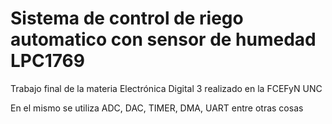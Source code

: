 # Sistema de control de riego automatico con sensor de humedad LPC1769
Trabajo final de la materia Electrónica Digital 3 realizado en la FCEFyN UNC

En el mismo se utiliza ADC, DAC, TIMER, DMA, UART entre otras cosas
